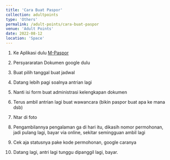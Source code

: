 ```yaml
---
title: 'Cara Buat Paspor'
collection: adultpoints
type: 'Others'
permalink: /adult-points/cara-buat-paspor
venue: 'Adult Points'
date: 2022-08-12
location: 'Space'
---
```


1. Ke Aplikasi dulu [M-Paspor](https://play.google.com/store/search?q=paspor&c=apps)

2. Persyararatan Dokumen google dulu
3. Buat pilih tanggal buat jadwal
4. Datang lebih pagi soalnya antrian lagi
5. Nanti isi form buat administrasi kelengkapan dokumen
6. Terus ambil antrian lagi buat wawancara (bikin paspor buat apa ke mana dsb)
7. Ntar di foto
8. Pengambilannya pengalaman ga di hari itu, dikasih nomor permohonan, jadi pulang lagi, bayar via online, sekitar semingguan ambil lagi
9. Cek aja statusnya pake kode permohonan, google caranya
10. Datang lagi, antri lagi tunggu dipanggil lagi, bayar.
